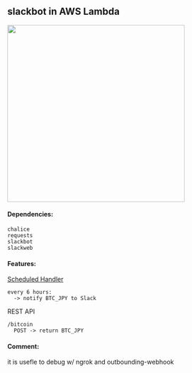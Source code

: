## slackbot in AWS Lambda

<img src="sample.png" width=400>

#### Dependencies:

```
chalice
requests
slackbot
slackweb
```

#### Features:

[Scheduled Handler](http://chalice.readthedocs.io/en/latest/api.html#Cron)

```
every 6 hours:
  -> notify BTC_JPY to Slack
```

REST API

```
/bitcoin
  POST -> return BTC_JPY  
```

#### Comment:

it is usefle to debug w/ ngrok and outbounding-webhook
